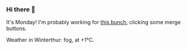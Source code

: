 ### Hi there :wave:

It's Monday! I'm probably working for [this bunch](https://github.com/kohofinancial), clicking some merge buttons.

Weather in Winterthur: fog, at +1°C.
